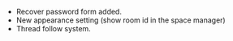- Recover password form added.
- New appearance setting (show room id in the space manager)
- Thread follow system.
